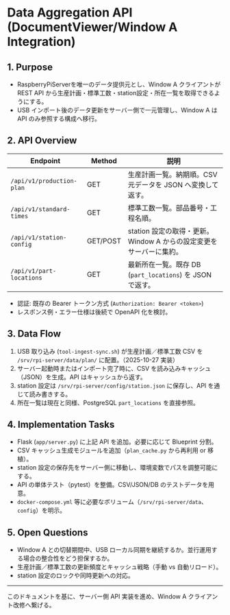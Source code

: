 # Data Aggregation API (DocumentViewer/Window A Integration)

## 1. Purpose
- RaspberryPiServerを唯一のデータ提供元とし、Window A クライアントが REST API から生産計画・標準工数・station設定・所在一覧を取得できるようにする。
- USB インポート後のデータ更新をサーバー側で一元管理し、Window A は API のみ参照する構成へ移行。

## 2. API Overview
| Endpoint | Method | 説明 |
| --- | --- | --- |
| `/api/v1/production-plan` | GET | 生産計画一覧。納期順。CSV 元データを JSON へ変換して返す。 |
| `/api/v1/standard-times` | GET | 標準工数一覧。部品番号・工程名順。 |
| `/api/v1/station-config` | GET/POST | station 設定の取得・更新。Window A からの設定変更をサーバーに集約。 |
| `/api/v1/part-locations` | GET | 最新所在一覧。既存 DB (`part_locations`) を JSON で返す。 |

- 認証: 既存の Bearer トークン方式 (`Authorization: Bearer <token>`)
- レスポンス例・エラー仕様は後続で OpenAPI 化を検討。

## 3. Data Flow
1. USB 取り込み (`tool-ingest-sync.sh`) が生産計画／標準工数 CSV を `/srv/rpi-server/data/plan/` に配置。（2025-10-27 実装）
2. サーバー起動時またはインポート完了時に、CSV を読み込みキャッシュ（JSON）を生成。API はキャッシュから返す。
3. station 設定は `/srv/rpi-server/config/station.json` に保存し、API を通じて読み書きする。
4. 所在一覧は現在と同様、PostgreSQL `part_locations` を直接参照。

## 4. Implementation Tasks
- Flask (`app/server.py`) に上記 API を追加。必要に応じて Blueprint 分割。
- CSV キャッシュ生成モジュールを追加（`plan_cache.py` から再利用 or 移植）。
- station 設定の保存先をサーバー側に移動し、環境変数でパスを調整可能にする。
- API の単体テスト（pytest）を整備。CSV/JSON/DB のテストデータを用意。
- `docker-compose.yml` 等に必要なボリューム（`/srv/rpi-server/data`、`config`）を明示。

## 5. Open Questions
- Window A との切替期間中、USB ローカル同期を継続するか。並行運用する場合の整合性をどう担保するか。
- 生産計画／標準工数の更新頻度とキャッシュ戦略（手動 vs 自動リロード）。
- station 設定のロックや同時更新への対応。

---
このドキュメントを基に、サーバー側 API 実装を進め、Window A クライアント改修へ繋げる。
